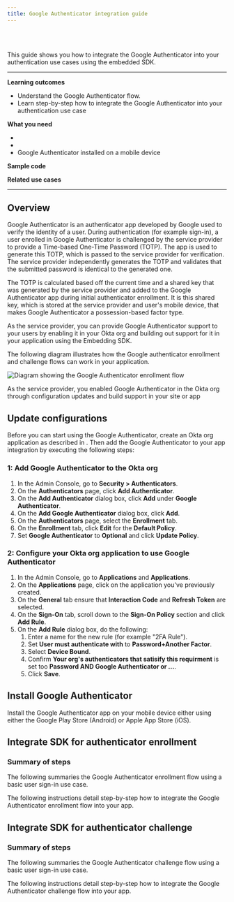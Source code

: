 ```yaml
---
title: Google Authenticator integration guide
---
```


<div class="oie-embedded-sdk">

<ApiLifecycle access="ie" /><br>
<ApiLifecycle access="Limited GA" /><br>

<StackSelector />

This guide shows you how to integrate the Google Authenticator into your authentication use cases using the embedded SDK.

---
**Learning outcomes**

* Understand the Google Authenticator flow.
* Learn step-by-step how to integrate the Google Authenticator into your authentication use case

**What you need**

* <StackSnippet snippet="orgconfigurepwdonly" />
* <StackSnippet snippet="oiesdksetup" />
* Google Authenticator installed on a mobile device

**Sample code**

<StackSnippet snippet="samplecode" />

**Related use cases**

<StackSnippet snippet="relatedusecases" />

---

## Overview

Google Authenticator is an authenticator app developed by Google used to verify the identity of a user. During authentication (for example sign-in), a user enrolled in Google Authenticator is challenged by the service provider to provide a Time-based One-Time Password (TOTP). The app is used to generate this TOTP, which is passed to the service provider for verification. The service provider independently generates the TOTP and validates that the submitted password is identical to the generated one.

The TOTP is calculated based off the current time and a shared key that was generated by the service provider and added to the Google Authenticator app during initial authenticator enrollment. It is this shared key, which is stored at the service provider and user's mobile device, that makes Google Authenticator a possession-based factor type.

As the service provider, you can provide Google Authenticator support to your users by enabling it in your Okta org and building out support for it in your application using the Embedding SDK.

The following diagram illustrates how the Google authenticator enrollment and challenge flows can work in your application.

<div class="common-image-format">

![Diagram showing the Google Authenticator enrollment flow](/img/authenticators/authenticators-google-flow-overview.png)

</div>

As the service provider, you enabled Google Authenticator in the Okta org through configuration updates and build support in your site or app

## Update configurations

Before you can start using the Google Authenticator, create an Okta org application as described in <StackSnippet snippet="orgconfigurepwdonly" inline/>. Then add the Google Authenticator to your app integration by executing the following steps:

### 1: Add Google Authenticator to the Okta org

1. In the Admin Console, go to **Security > Authenticators**.
1. On the **Authenticators** page, click **Add Authenticator**.
1. On the **Add Authenticator** dialog box, click **Add** under **Google Authenticator**.
1. On the **Add Google Authenticator** dialog box, click **Add**.
1. On the **Authenticators** page, select the **Enrollment** tab.
1. On the **Enrollment** tab, click **Edit** for the **Default Policy**.
1. Set **Google Authenticator** to **Optional** and click **Update Policy**.

### 2: Configure your Okta org application to use Google Authenticator

1. In the Admin Console, go to **Applications** and **Applications**.
1. On the **Applications** page, click on the application you've previously created.
1. On the **General** tab ensure that **Interaction Code** and **Refresh Token** are selected.
1. On the **Sign-On** tab, scroll down to the **Sign-On Policy** section and click **Add Rule**.
1. On the **Add Rule** dialog box, do the following:
   1. Enter a name for the new rule (for example "2FA Rule").
   1. Set **User must authenticate with** to **Password+Another Factor**.
   1. Select **Device Bound**.
   1. Confirm **Your org's authenticators that satisify this requirment** is set too **Password AND Google Authenticator or ...**.
   1. Click **Save**.

## Install Google Authenticator

Install the Google Authenticator app on your mobile device either using either the Google Play Store (Android) or Apple App Store (iOS).

## Integrate SDK for authenticator enrollment

### Summary of steps

The following summaries the Google Authenticator enrollment flow using a basic user sign-in use case.

<StackSnippet snippet="enrollmentintegrationsummary" />

The following instructions detail step-by-step how to integrate the Google Authenticator enrollment flow into your app.

<StackSnippet snippet="enrollmentintegrationsteps" />

## Integrate SDK for authenticator challenge

### Summary of steps

The following summaries the Google Authenticator challenge flow using a basic user sign-in use case.

<StackSnippet snippet="challengeintegrationsummary" />

The following instructions detail step-by-step how to integrate the Google Authenticator challenge flow into your app.

<StackSnippet snippet="challengeintegrationsteps" />

</div>

<!--File needs review-->
